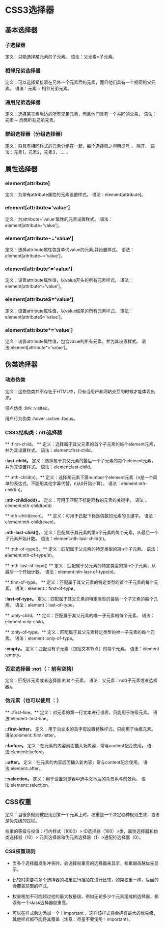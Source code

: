 # CSS3选择器 #

## 基本选择器 ##

### 子选择器 ###

定义：只能选择某元素的子元素。
语法：父元素>子元素。

### 相邻兄弟选择器 ###

定义：可以选择紧接着在另外一个元素后的元素，而且他们具有一个相同的父元素。
语法：元素 + 相邻兄弟元素。

### 通用兄弟选择器 ###

定义：选择某元素后边的所有兄弟元素，而且他们具有一个共同的父亲。
语法：元素 ~ 后面所有兄弟元素。

### 群组选择器（分组选择器） ###

定义：将具有相同样式的元素分组在一起，每个选择器之间用逗号 ， 隔开。
语法：元素1，元素2，元素3，.......

## 属性选择器 ##

### element[attribute] ###

定义：为带有attribute属性的元素设置样式。
语法：element[attribute]。

### element[attribute='value'] ###

定义：为attribute='value'属性的元素设置样式。
语法：element[attribute='value']。

### element[attribute~='value'] ###

定义：选择attribute属性包含单词value的元素,并设置样式。
语法：element[attribute~='value']。

### element[attribute^='value'] ###

定义：设置attribute属性值，以value开头的所有元素样式。
语法：element[attribute^='value']。

### element[attribute$='value'] ###

定义：设置attribute属性值，以value结尾的所有元素样式。
语法：element[attribute$='value']。

### element[attribute*='value'] ###

定义：设置attribute属性值，包含value的所有元素，并为其设置样式。
语法:element[attribute*='value']。

## 伪类选择器 ##

### 动态伪类 ###

定义：这些伪类并不存在于HTML中，只有当用户和网站交互的时候才能体现出来。

锚点伪类   :link  :visited。

用户行为伪类  :hover  :active  :focus。

### CSS3结构类：nth选择器 ###

** :first-child。 **
定义：选择属于其父元素的首个子元素的每个element元素，并为其设置样式。
语法：element:first-child。

**:last-child。**
定义：选择属于其父元素的最后一个子元素的每个element元素，并为其设置样式。
语法：element:last-child。

** :nth-child(n)。**
定义：选择某元素下第number个element元素（n是一个简单的表达式，不能用其他字幕代替，n从0开始计算）。
语法：element:nth-child(n)。

**:nth-child(odd) 。**
定义：可用于匹配下标是奇数的元素的关键字。
语法：element:nth-child(odd) 

**:nth-child(even)。 **
定义：可用于匹配下标是偶数的元素的关键字。
语法：element:nth-child(even)。

**:nth-last-child()。**
定义：匹配属于其元素的第n个元素的每个元素，从最后一个子元素开始计数。
语法：element:nth-last-child(n)。

** :nth-of-type()。**
定义：匹配属于父元素的特定类型的第n个子元素。
语法：element:nth-of-type(n)。

** :nth-last-of-type() **
定义：匹配属于父元素的特定类型的第n个子元素，从最后一个开始计数。
语法：element:nth-last-of-type(n)。

**:first-of-type。 **
定义：匹配属于其父元素的特定类型的首个子元素的每个元素。
语法：element：first-of-type。

**:last-of-type。**
定义：匹配属于其父元素的特定类型的最后一个子元素的每个元素。
语法：element：last-of-type。

** :only-child。**
定义：匹配属于其父元素的唯一子元素的每个元素。
语法：element:only-child。

** :only-of-type。**
定义：匹配属于其父元素特定类型的唯一子元素的每个元素。
语法：element :only-of-type。

**:empty。** 
定义：匹配没有子元素（包括文本节点）的每个元素。
语法：element :empty。

### 否定选择器  :not（：前有空格） ###

定义：匹配非元素或者选择器 的每个元素。
语法：父元素：not(子元素或者选择器)。

### 伪元素（也可以使用 ：） ###

** ::first-line。**
定义：对元素的第一行文本进行设置，只能用于块级元素。
语法:element::first-line。

**::first-letter。**
定义：用于向文本的首字母设置特殊样式，只能用于块级元素。
语法:element::first-letter。

**::before。**
定义：在元素的内容前面插入新内容，常与content配合使用。
语法:element::before。

**::after。**
定义：在元素的内容后面插入新内容，常与content配合使用。
语法:element::after。

**::selection。**
定义：用于设置浏览器中选中文本后的背景色与前景色。
语法:element::selection。

## CSS权重 ##

定义：当很多规则被应用到某一个元素上时，权重是一个决定哪种规则生效，或者是优先级的过程。

权重的等级与权值：行内样式（1000）> ID选择器（100）>类，属性选择器和伪类选择器（10）> 元素选择器和伪元素选择器（1）>通配符选择器（0）。

### CSS权重规则 ###

- 当多个选择器发生冲突时，会选择权重高的选择器来显示，权重越高越优先显示。

- 比较时需要将多个选择器的权重进行相加在进行比较，如果权重一样，后面的会覆盖前面的样式。

- 权重相加不可能超过他的最大数量级，例如无论多少个元素组成的选择器，都没有一个class选择器权重高。

- 可以在样式后边添加一个！important ，这样该样式将会拥有最大的优先级，其他样式都不能将其覆盖（注意：尽量不要使用！important）。